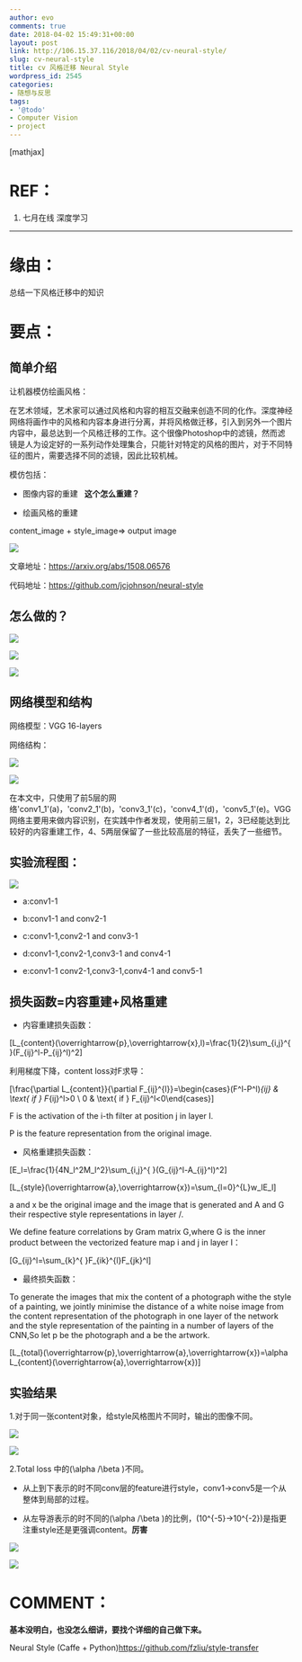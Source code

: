```yaml
---
author: evo
comments: true
date: 2018-04-02 15:49:31+00:00
layout: post
link: http://106.15.37.116/2018/04/02/cv-neural-style/
slug: cv-neural-style
title: cv 风格迁移 Neural Style
wordpress_id: 2545
categories:
- 随想与反思
tags:
- '@todo'
- Computer Vision
- project
---
```


<!-- more -->

[mathjax]


# REF：





 	
  1. 七月在线 深度学习


********************************************************************************


# 缘由：


总结一下风格迁移中的知识


# 要点：




## 简单介绍


让机器模仿绘画风格：

在艺术领域，艺术家可以通过风格和内容的相互交融来创造不同的化作。深度神经网络将画作中的风格和内容本身进行分离，并将风格做迁移，引入到另外一个图片内容中，最总达到一个风格迁移的工作。这个很像Photoshop中的滤镜，然而滤镜是人为设定好的一系列动作处理集合，只能针对特定的风格的图片，对于不同特征的图片，需要选择不同的滤镜，因此比较机械。

模仿包括：



 	
  * 图像内容的重建   **这个怎么重建？**

 	
  * 绘画风格的重建


content_image + style_image=> output image


![](http://106.15.37.116/wp-content/uploads/2018/04/img_5ac24dcfab9e7.png)


文章地址：https://arxiv.org/abs/1508.06576

代码地址：https://github.com/jcjohnson/neural-style


## 怎么做的？




![](http://106.15.37.116/wp-content/uploads/2018/04/img_5ac382e6c8841.png)




![](http://106.15.37.116/wp-content/uploads/2018/04/img_5ac382f1e45f3.png)




![](http://106.15.37.116/wp-content/uploads/2018/04/img_5ac3834ec2ad8.png)





## 网络模型和结构


网络模型：VGG 16-layers

网络结构：

![](http://106.15.37.116/wp-content/uploads/2018/04/img_5ac24de7e7ed5.png)


![](http://106.15.37.116/wp-content/uploads/2018/04/img_5ac24e889e0d7.png)


在本文中，只使用了前5层的网络'conv1_1'(a)，'conv2_1'(b)，'conv3_1'(c)，'conv4_1'(d)，'conv5_1'(e)。VGG网络主要用来做内容识别，在实践中作者发现，使用前三层1，2，3已经能达到比较好的内容重建工作，4、5两层保留了一些比较高层的特征，丢失了一些细节。




## 实验流程图：




![](http://106.15.37.116/wp-content/uploads/2018/04/img_5ac24e889e0d7.png)






 	
  * a:conv1-1

 	
  * b:conv1-1 and conv2-1

 	
  * c:conv1-1,conv2-1 and conv3-1

 	
  * d:conv1-1,conv2-1,conv3-1 and conv4-1

 	
  * e:conv1-1 conv2-1,conv3-1,conv4-1 and conv5-1




## 损失函数=内容重建+风格重建





 	
  * 内容重建损失函数：


\[L_{content}(\overrightarrow{p},\overrightarrow{x},l)=\frac{1}{2}\sum_{i,j}^{ }(F_{ij}^l-P_{ij}^l)^2\]


利用梯度下降，content loss对F求导：


\[\frac{\partial L_{content}}{\partial F_{ij}^{l}}=\begin{cases}(F^l-P^l)_{ij} & \text{ if } F_{ij}^l>0 \\ 0 & \text{ if } F_{ij}^l<0\end{cases}\]

F is the activation of the i-th filter at position j in layer I.

P is the feature representation from the original image.



 	
  * 风格重建损失函数：


\[E_l=\frac{1}{4N_l^2M_l^2}\sum_{i,j}^{ }(G_{ij}^l-A_{ij}^l)^2\]

\[L_{style}(\overrightarrow{a},\overrightarrow{x})=\sum_{l=0}^{L}w_lE_l\]

a and x be the original image and the image that is generated and A and G their respective style representations in layer /.

We define feature correlations by Gram matrix G,where G is the inner product between the vectorized feature map i and j in layer I：

\[G_{ij}^l=\sum_{k}^{ }F_{ik}^{l}F_{jk}^l\]

 	
  * 最终损失函数：


To generate the images that mix the content of a photograph withe the style of a painting, we jointly minimise the distance of a white noise image from the content representation of the photograph in one layer of the network and the style representation of the painting in a number of layers of the CNN,So let p be the photograph and a be the artwork.

\[L_{total}(\overrightarrow{p},\overrightarrow{a},\overrightarrow{x})=\alpha L_{content}(\overrightarrow{a},\overrightarrow{x})\]


## 实验结果


1.对于同一张content对象，给style风格图片不同时，输出的图像不同。


![](http://106.15.37.116/wp-content/uploads/2018/04/img_5ac24f3242407.png)


![](http://106.15.37.116/wp-content/uploads/2018/04/img_5ac24f2f06703.png)

2.Total loss 中的\(\alpha /\beta \)不同。



 	
  * 从上到下表示的时不同conv层的feature进行style，conv1->conv5是一个从整体到局部的过程。

 	
  * 从左导游表示的时不同的\(\alpha /\beta \)的比例，\(10^{-5}->10^{-2}\)是指更注重style还是更强调content。**厉害**




![](http://106.15.37.116/wp-content/uploads/2018/04/img_5ac24fe8ab8ca.png)




![](http://106.15.37.116/wp-content/uploads/2018/04/img_5ac24feb529da.png)







# COMMENT：




**基本没明白，也没怎么细讲，要找个详细的自己做下来。**

Neural Style
(Caffe + Python)https://github.com/fzliu/style-transfer






